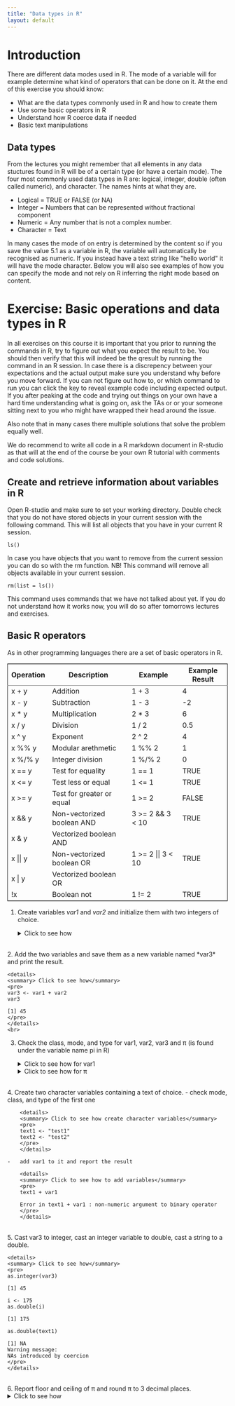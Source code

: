```yaml
---
title: "Data types in R"
layout: default
---
```


# Introduction<a id="orgheadline2"></a>

There are different data modes used in R. The mode of a variable will
for example determine what kind of operators that can be done on it. At the end of
this exercise you should know:

-   What are the data types commonly used in R and how to create them
-   Use some basic operators in R
-   Understand how R coerce data if needed
-   Basic text manipulations

## Data types<a id="orgheadline1"></a>

From the lectures you might remember that all elements in any data
stuctures found in R will be of a certain type (or have a certain
mode). The four most commonly used data types in R are: logical,
integer, double (often called numeric), and character. The names hints
at what they are.

-   Logical = TRUE or FALSE (or NA)
-   Integer = Numbers that can be represented without fractional component
-   Numeric = Any number that is not a complex number.
-   Character = Text

In many cases the mode of on entry is determined by the content so if
you save the value 5.1 as a variable in R, the variable will
automatically be recognised as numeric. If you instead have a text
string like "hello world" it will have the mode character. Below you
will also see examples of how you can specify the mode and not rely on
R inferring the right mode based on content.

# Exercise: Basic operations and data types in R<a id="orgheadline4"></a>

In all exercises on this course it is important that you prior to
running the commands in R, try to figure out what you expect the
result to be. You should then verify that this will indeed be the
qresult by running the command in an R session. In case there is a
discrepency between your expectations and the actual output make sure
you understand why before you move forward. If you can not figure out
how to, or which command to run you can click the key to reveal
example code including expected output. If you after peaking at the
code and trying out things on your own have a hard time understanding
what is going on, ask the TAs or or your someone sitting next to you
who might have wrapped their head around the issue.

Also note that in many cases there multiple solutions that solve the
problem equally well.

We do recommend to write all code in a R markdown document in R-studio
as that will at the end of the course be your own R tutorial with
comments and code solutions.

## Create and retrieve information about variables in R

Open R-studio and make sure to set your working directory. Double
check that you do not have stored objects in your current session with
the following command. This will list all objects that you have in
your current R session.
```
ls()
```
In case you have objects that you want to remove from the current
session you can do so with the rm function. NB! This command will
remove all objects available in your current session.
```
rm(list = ls())
```
This command uses commands that we have not talked about yet. If you
do not understand how it works now, you will do so after tomorrows
lectures and exercises.

## Basic R operators

As in other programming languages there are a set of basic operators in R.

<table border="2" cellspacing="0" cellpadding="6" rules="groups" frame="hsides">


<colgroup>
<col  class="org-left" />

<col  class="org-left" />

<col  class="org-left" />

<col  class="org-left" />
</colgroup>
<thead>
<tr>
<th scope="col" class="org-left">Operation</th>
<th scope="col" class="org-left">Description</th>
<th scope="col" class="org-left">Example</th>
<th scope="col" class="org-left">Example Result</th>
</tr>
</thead>

<tbody>
<tr>
<td class="org-left">x + y</td>
<td class="org-left">Addition</td>
<td class="org-left">1 + 3</td>
<td class="org-left">4</td>
</tr>


<tr>
<td class="org-left">x - y</td>
<td class="org-left">Subtraction</td>
<td class="org-left">1 - 3</td>
<td class="org-left">-2</td>
</tr>


<tr>
<td class="org-left">x * y</td>
<td class="org-left">Multiplication</td>
<td class="org-left">2 * 3</td>
<td class="org-left">6</td>
</tr>


<tr>
<td class="org-left">x / y</td>
<td class="org-left">Division</td>
<td class="org-left">1 / 2</td>
<td class="org-left">0.5</td>
</tr>


<tr>
<td class="org-left">x ^ y</td>
<td class="org-left">Exponent</td>
<td class="org-left">2 ^ 2</td>
<td class="org-left">4</td>
</tr>


<tr>
<td class="org-left">x %% y</td>
<td class="org-left">Modular arethmetic</td>
<td class="org-left">1 %% 2</td>
<td class="org-left">1</td>
</tr>


<tr>
<td class="org-left">x %/% y</td>
<td class="org-left">Integer division</td>
<td class="org-left">1 %/% 2</td>
<td class="org-left">0</td>
</tr>


<tr>
<td class="org-left">x == y</td>
<td class="org-left">Test for equality</td>
<td class="org-left">1 == 1</td>
<td class="org-left">TRUE</td>
</tr>


<tr>
<td class="org-left">x <= y</td>
<td class="org-left">Test less or equal</td>
<td class="org-left">1 <= 1</td>
<td class="org-left">TRUE</td>
</tr>


<tr>
<td class="org-left">x >= y</td>
<td class="org-left">Test for greater or equal</td>
<td class="org-left">1 >= 2</td>
<td class="org-left">FALSE</td>
</tr>


<tr>
<td class="org-left">x && y</td>
<td class="org-left">Non-vectorized boolean AND</td>
<td class="org-left">3 >= 2 &&  3 < 10</td>
<td class="org-left">TRUE</td>
</tr>


<tr>
<td class="org-left">x & y</td>
<td class="org-left">Vectorized boolean AND</td>
<td class="org-left">&#xa0;</td>
<td class="org-left">&#xa0;</td>
</tr>


<tr>
<td class="org-left">x || y</td>
<td class="org-left">Non-vectorized boolean OR</td>
<td class="org-left">1 >= 2 || 3 < 10</td>
<td class="org-left">TRUE</td>
</tr>


<tr>
<td class="org-left">x |  y</td>
<td class="org-left">Vectorized boolean OR</td>
<td class="org-left">&#xa0;</td>
<td class="org-left">&#xa0;</td>
</tr>


<tr>
<td class="org-left">!x</td>
<td class="org-left">Boolean not</td>
<td class="org-left">1 != 2</td>
<td class="org-left">TRUE</td>
</tr>
</tbody>
</table>



1.  Create variables *var1* and *var2* and initialize them with two integers of choice.

	<details>
	<summary> Click to see how</summary>
	<pre>
	var1 <- 11
	var2 <- 34
	</pre>
	</details>
<br>
2.  Add the two variables and save them as a new variable named *var3*
    and print the result.

	<details>
	<summary> Click to see how</summary>
	<pre>
	var3 <- var1 + var2
	var3

	[1] 45
	</pre>
	</details>
	<br>
3.  Check the class, mode, and type for var1, var2, var3 and &pi; (is
	found under the variable name pi in R)

	<details>
	<summary> Click to see how for var1</summary>
	<pre>
	mode(var1)

	[1] "numeric"

	class(var1)

	[1] "numeric"

	typeof(var1)

	[1] "double"
	</pre>
	</details>

	<details>
	<summary> Click to see how for &pi;</summary>
	<pre>
	mode(pi)
	class(pi)
	typeof(pi)

	[1] "numeric"
	[1] "numeric"
	[1] "double"
	</pre>
	</details>
<br>
4.  Create two character variables containing a text of choice.
	-   check mode, class, and type of the first one

		<details>
		<summary> Click to see how create character variables</summary>
		<pre>
		text1 <- "test1"
		text2 <- "test2"
		</pre>
		</details>

	-   add var1 to it and report the result

		<details>
		<summary> Click to see how to add variables</summary>
		<pre>
		text1 + var1

		Error in text1 + var1 : non-numeric argument to binary operator
		</pre>
		</details>
<br>
5.  Cast var3 to integer, cast an integer variable to double, cast a
	string to a double.

	<details>
	<summary> Click to see how</summary>
	<pre>
	as.integer(var3)

	[1] 45

	i <- 175
	as.double(i)

	[1] 175

	as.double(text1)

	[1] NA
	Warning message:
	NAs introduced by coercion
	</pre>
	</details>
<br>
6.  Report floor and ceiling of &pi; and round &pi; to 3 decimal places.
	<details>
	<summary> Click to see how</summary>
	<pre>
	floor(pi)
	[1] 3

	ceiling(pi)
	[1] 4

	round(pi, digits = 3)
	[1] 3.142
	</pre>
	</details>
<br>
7.  Is floor of &pi; an integer?
	<details>
	<summary> Click to see how</summary>
	<pre>
	is.integer(floor(pi))

	[1] FALSE
	</pre>
	</details>
<br>
8.  Treat '3.56437' string as number.
	<details>
	<summary> Click to see how</summary>
	<pre>
	as.numeric('3.56437')
	</pre>
	</details>
<br>
9.  Divide &infin; by - &infin;
	<details>
	<summary> Click to see how</summary>
	<pre>
	-Inf/Inf

	[1] NaN
	</pre>
	</details>
<br>
10. Create two freely chosen complex numbers.
	-   Check that they are complex indeed.
	-   Add, multiply and divide one by another.
	-   Add an integer to their sum.
	<details>
	<summary> Click to see how</summary>
	<pre>
	c1 <- 23 + 4i
	c2 <- -15 - 7i
	is.complex(c1)
	[1] TRUE
	is.complex(c2)
	[1] TRUE

	c1 + c2
	[1] 8-3i

	c1 / c2
	[1] -1.361314+0.368613i

	c1 + c2 + 7
	[1] 15-3i
	</pre>
	</details>
<br>
11. Print a truth table for OR (for three distinct logical
    values). Read about truth tables here
    https://en.wikipedia.org/wiki/Truth_table
	A truth table is hence the pairwise comparison of the different
    boolean values available. It should hence contain the output from:<br>
	TRUE OR FALSE <br>
	TRUE OR NA<br>
	TRUE OR TRUE<br>
	FALSE OR FALSE<br>
	FALSE OR NA<br>
	NA OR NA<br>
	You can create the table manually by doing the comparisons one by
	one in R, but the solution below uses a more advanced approach and
	is likely a bit overwhelming, but look at the commands and try to
	read about the function in the R manual.

	<details>
	<summary> Click to see how</summary>
	<pre>
	x <- c(NA, FALSE, TRUE)
	names(x) <- as.character(x)
	outer(x, x, "|")

	NA FALSE TRUE
	NA      NA    NA TRUE
	FALSE   NA FALSE TRUE
	TRUE  TRUE  TRUE TRUE
	</pre>
	</details>
<br>
12. Multiply a logical TRUE by a logical FALSE.
	Rise the logical true to the 7-th power.
	<details>
	<summary> Click to see how</summary>
	<pre>
	TRUE * FALSE
	T^7
	[1] 0
	[1] 1
	</pre>
	</details>
<br>
13. Create two character variables containing two verses of your favorite song.
	-  concatenate the two variables,
	-  paste the variables with '\*' as separator.
	-  find if 'and' occurs in the second line,
	-  substitute a word for another,
	-  extract substring starting at the 5th character and 5 characters long.
	<details>
	<summary> Click to see how</summary>
	<pre>
	line1 <- "Hello darkness my old friend"
	line2 <- "I've come to talk to you again"
	paste(line1, line2, sep = "")
	[1] "Hello darkness my old friendI've come to talk to you again"

	paste(line1, line2, sep = "*")
	[1] "Hello darkness my old friend*I've come to talk to you again"

	grep('and', line2)
	integer(0)

	sub('Hello', 'Goodbye', line1)
	[1] "Goodbye darkness my old friend"

	substr(line1, 5, 5 + 5)
	[1] "o dark"
	</pre>
	</details>
<br>

## R Environment
- get help for the *t.test*, *table*, *locator* and *identify* functions,
- check for all occurences of *fisher.test* in the docs,
- which package contains the *plot.ecdf* function. What does it do?
- find package 'reshaape'-related questions on StackOverflow,
- *google* how to load an XML file into R,
- install the 'cgmisc' package from GitHub,
- look up the 'cgmisc' vignette,
- see all the demos available for you and run one you like,
- run examples for the *fisher.test*,
- check out CRANs view for genetics,
- install a CRAN package of choice,
- install the R-Forge pckage 'bigRR'
